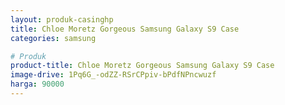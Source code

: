 ```yaml
---
layout: produk-casinghp
title: Chloe Moretz Gorgeous Samsung Galaxy S9 Case
categories: samsung

# Produk
product-title: Chloe Moretz Gorgeous Samsung Galaxy S9 Case
image-drive: 1Pq6G_-odZZ-RSrCPpiv-bPdfNPncwuzf
harga: 90000
---
```

